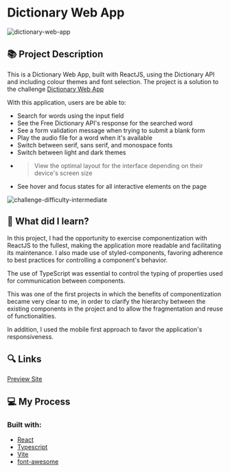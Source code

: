 # Dictionary Web App
![dictionary-web-app](https://github.com/maricastroc/dictionary-web-app/assets/121824373/f3cd2ed3-da01-4fdc-bc88-201854749544)

## 📚 Project Description
This is a Dictionary Web App, built with ReactJS, using the Dictionary API and including colour themes and font selection. The project is a solution to the challenge [Dictionary Web App](https://www.frontendmentor.io/challenges/dictionary-web-app-h5wwnyuKFL)

With this application, users are be able to:
- Search for words using the input field
- See the Free Dictionary API's response for the searched word
- See a form validation message when trying to submit a blank form
- Play the audio file for a word when it's available
- Switch between serif, sans serif, and monospace fonts
- Switch between light and dark themes
- >View the optimal layout for the interface depending on their device's screen size
- See hover and focus states for all interactive elements on the page

![challenge-difficulty-intermediate](https://img.shields.io/badge/Difficulty-INTERMEDIATE-f1b604?style=for-the-badge&amp;logo=frontendmentor)

## 📌 What did I learn?

In this project, I had the opportunity to exercise componentization with ReactJS to the fullest, making the application more readable and facilitating its maintenance. I also made use of styled-components, favoring adherence to best practices for controlling a component's behavior.

The use of TypeScript was essential to control the typing of properties used for communication between components.

This was one of the first projects in which the benefits of componentization became very clear to me, in order to clarify the hierarchy between the existing components in the project and to allow the fragmentation and reuse of functionalities.
   
In addition, I used the mobile first approach to favor the application's responsiveness.

## 🔍 Links
[Preview Site](https://maricastroc-dictionary-app.netlify.app/)

## 💻 My Process
### Built with:
- [React](https://reactjs.org/)
- [Typescript](https://www.typescriptlang.org/)
- [Vite](https://vitejs.dev/)
- [font-awesome](https://fontawesome.com/)

